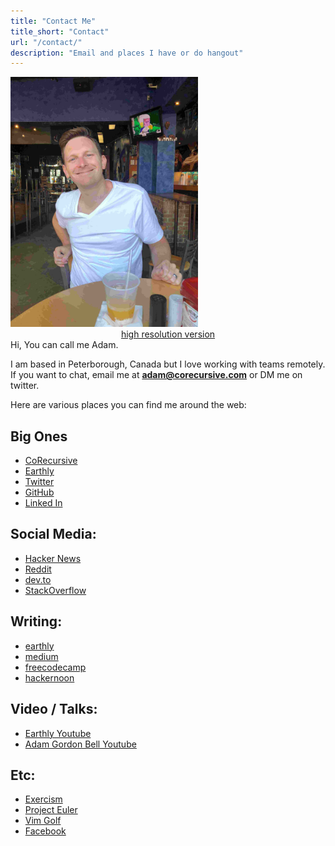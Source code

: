 ```yaml
---
title: "Contact Me"
title_short: "Contact"
url: "/contact/"
description: "Email and places I have or do hangout"
---
```

<div class="row">
<div class="col-md-4">
<img src="/images/profiles/IMG_0447_web.jpg" height="400px" width="300px" alt="Adam Bell"><br/>
<center><a href="/images/profiles/IMG_0447.jpg">high resolution version</a></center>
</div>
<div class="col-md-8">
Hi, You can call me Adam.

I am based in Peterborough, Canada but I love working with teams remotely.  If you want to chat, email me at **[adam@corecursive.com](mailto:adam@corecursive.com)** or DM me on twitter.

Here are various places you can find me around the web:

## Big Ones

* [CoRecursive](https://corecursive.com/)
* [Earthly](https://earthly.dev/blog/authors/adam/)
* [Twitter](https://twitter.com/adamgordonbell)
* [GitHub](https://github.com/adamgordonbell/)
* [Linked In](https://www.linkedin.com/in/adamgordonbell)

## Social Media:

* [Hacker News](https://news.ycombinator.com/user?id=adamgordonbell)
* [Reddit](https://www.reddit.com/user/agbell)
* [dev.to](https://dev.to/adamgordonbell)
* [StackOverflow](http://stackoverflow.com/users/135202/adam)

## Writing:

* [earthly](https://earthly.dev/blog/authors/adam/)
* [medium](https://medium.com/@adamgordonbell)
* [freecodecamp](https://www.freecodecamp.org/news/author/adam-gordon-bell/)
* [hackernoon](https://hackernoon.com/u/adamgordonbell)

## Video / Talks:

* [Earthly Youtube](https://www.youtube.com/@EarthlyTech)
* [Adam Gordon Bell Youtube](https://www.youtube.com/@AdamGordonBell)

## Etc:

* [Exercism](https://exercism.io/profiles/agbell)
* [Project Euler](https://projecteuler.net/profile/agbell.png)
* [Vim Golf](http://www.vimgolf.com/adamgbell)
* [Facebook](https://www.facebook.com/AdamGordonBell)

 </div>
 </div>

